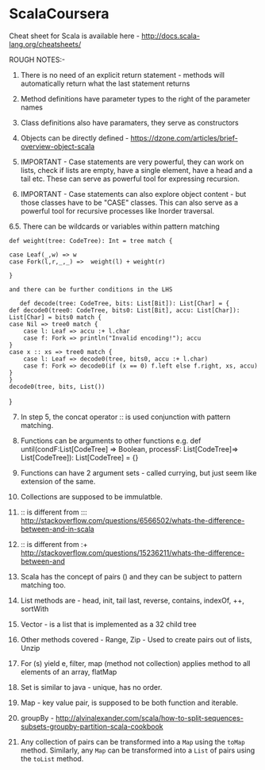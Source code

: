# ScalaCoursera

Cheat sheet for Scala is available here - http://docs.scala-lang.org/cheatsheets/

ROUGH NOTES:-

1. There is no need of an explicit return statement - methods will automatically return what the last statement returns

2. Method definitions have parameter types to the right of the parameter names

3. Class definitions also have paramaters, they serve as constructors

4. Objects can be directly defined - https://dzone.com/articles/brief-overview-object-scala

5. IMPORTANT - Case statements are very powerful, they can work on lists, check if lists are empty, have a single element, have a head and a tail etc. These can serve as powerful tool for expressing recursion.

6. IMPORTANT - Case statements can also explore object content - but those classes have to be "CASE" classes. This can also serve as a powerful tool for recursive processes like Inorder traversal.

6.5. There can be wildcards or variables within pattern matching

    def weight(tree: CodeTree): Int = tree match {

	case Leaf(_,w) => w
	case Fork(l,r,_,_) =>  weight(l) + weight(r)

    }	
    
    and there can be further conditions in the LHS
    
       def decode(tree: CodeTree, bits: List[Bit]): List[Char] = {
    def decode0(tree0: CodeTree, bits0: List[Bit], accu: List[Char]): List[Char] = bits0 match {
	case Nil => tree0 match {
	    case l: Leaf => accu :+ l.char
	    case f: Fork => println("Invalid encoding!"); accu
	}
	case x :: xs => tree0 match {
	    case l: Leaf => decode0(tree, bits0, accu :+ l.char)
	    case f: Fork => decode0(if (x == 0) f.left else f.right, xs, accu)
	}
    }
    decode0(tree, bits, List())
  }  
    
  

7. In step 5, the concat operator :: is used conjunction with pattern matching. 

8. Functions can be arguments to other functions e.g.
 def until(condF:List[CodeTree] => Boolean, processF: List[CodeTree]=> List[CodeTree]): List[CodeTree] = {}
 
9. Functions can have 2 argument sets - called currying, but just seem like extension of the same.

10. Collections are supposed to be immulatble.

11. :: is different from ::: http://stackoverflow.com/questions/6566502/whats-the-difference-between-and-in-scala

12. :: is different from :+  http://stackoverflow.com/questions/15236211/whats-the-difference-between-and

13. Scala has the concept of pairs () and they can be subject to pattern matching too.

14. List methods are - head, init, tail last, reverse, contains, indexOf, ++, sortWith

15. Vector - is a list that is implemented as a 32 child tree

16. Other methods covered - Range, Zip - Used to create pairs out of lists, Unzip

17. For (s) yield e, filter, map (method not collection) applies method to all elements of an array, flatMap

18. Set is similar to java - unique, has no order.

19. Map - key value pair, is supposed to be both function and iterable.

20. groupBy - http://alvinalexander.com/scala/how-to-split-sequences-subsets-groupby-partition-scala-cookbook

21. Any collection of pairs can be transformed into a `Map` using the `toMap` method. Similarly, any `Map` can be transformed into a `List` of pairs using the `toList` method.
